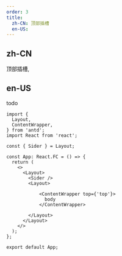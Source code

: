 ```yaml
---
order: 3
title:
  zh-CN: 顶部插槽
  en-US:
---
```


## zh-CN

顶部插槽,

## en-US

todo

```tsx
import {
  Layout,
  ContentWrapper,
} from 'antd';
import React from 'react';

const { Sider } = Layout;

const App: React.FC = () => {
  return (
    <>
      <Layout>
        <Sider />
        <Layout>

            <ContentWrapper top={'top'}>
              body
            </ContentWrapper>

        </Layout>
      </Layout>
    </>
  );
};

export default App;
```

<style>
.content-wrapper{
  height:384px!important;
}
</style>
